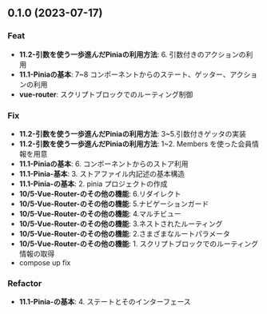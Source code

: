 ## 0.1.0 (2023-07-17)

### Feat

- **11.2-引数を使う一歩進んだPiniaの利用方法**: 6. 引数付きのアクションの利用
- **11.1-Piniaの基本**: 7~8 コンポーネントからのステート、ゲッター、アクションの利用
- **vue-router**: スクリプトブロックでのルーティング制御

### Fix

- **11.2-引数を使う一歩進んだPiniaの利用方法**: 3~5.引数付きゲッタの実装
- **11.2-引数を使う一歩進んだPiniaの利用方法**: 1~2. Members を使った会員情報を用意
- **11.1-Piniaの基本**: 6. コンポーネントからのストア利用
- **11.1-Pinia-基本**: 3. ストアファイル内記述の基本構造
- **11.1-Pinia-の基本**: 2. pinia プロジェクトの作成
- **10/5-Vue-Router-のその他の機能**: 6.リダイレクト
- **10/5-Vue-Router-のその他の機能**: 5.ナビゲーションガード
- **10/5-Vue-Router-のその他の機能**: 4.マルチビュー
- **10/5-Vue-Router-のその他の機能**: 3.ネストされたルーティング
- **10/5-Vue-Router-のその他の機能**: 2.さまざまなルートパラメータ
- **10/5-Vue-Router-のその他の機能**: 1. スクリプトブロックでのルーティング情報の取得
- compose up fix

### Refactor

- **11.1-Pinia-の基本**: 4. ステートとそのインターフェース
